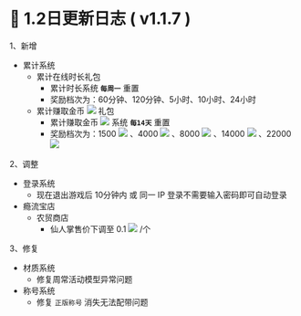 # 🧾 1.2日更新日志 ( v1.1.7 )

1、新增

* 累计系统
  * 累计在线时长礼包
    * 累计时长系统 **`每周一`** 重置
    * 奖励档次为：60分钟、120分钟、5小时、10小时、24小时
  * 累计赚取金币 ![](https://sjwx.easydoc.xyz/95040344/files/lc1mozac.png) 礼包
    * 累计赚取金币 ![](https://sjwx.easydoc.xyz/95040344/files/lc1mozac.png) 系统 **`每14天`** 重置
    * 奖励档次为：1500 ![](https://sjwx.easydoc.xyz/95040344/files/lc1mozac.png) 、4000 ![](https://sjwx.easydoc.xyz/95040344/files/lc1mozac.png) 、8000 ![](https://sjwx.easydoc.xyz/95040344/files/lc1mozac.png) 、14000 ![](https://sjwx.easydoc.xyz/95040344/files/lc1mozac.png) 、22000 ![](https://sjwx.easydoc.xyz/95040344/files/lc1mozac.png)

2、调整

* 登录系统
  * 现在退出游戏后 10分钟内 或 同一 IP 登录不需要输入密码即可自动登录
* 瘾流宝店
  * 农贸商店
    * 仙人掌售价下调至 0.1 ![](https://sjwx.easydoc.xyz/95040344/files/lc1mozac.png) /个

3、修复

* 材质系统
  * 修复周常活动模型异常问题
* 称号系统
  * 修复 `正版称号` 消失无法配带问题
